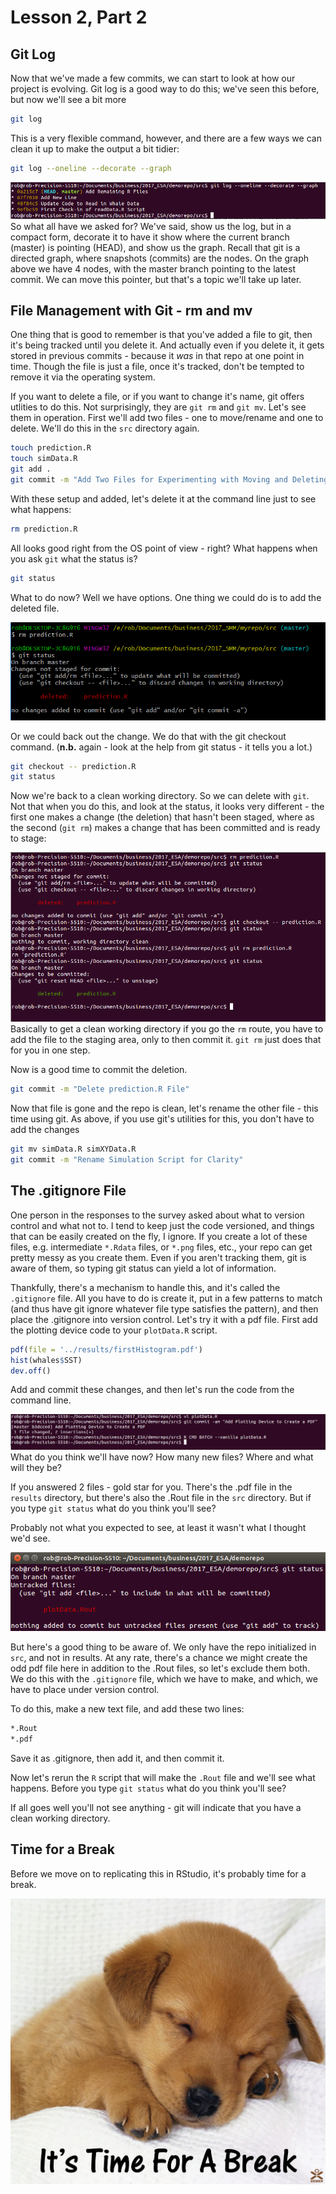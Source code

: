 # Lesson 2, Part 2




## Git Log
Now that we've made a few commits, we can start to look at how our project is evolving. Git log is a good way to do this; we've seen this before, but now we'll see a bit more


```bash
git log
```

This is a very flexible command, however, and there are a few ways we can clean it up to make the output a bit tidier:


```bash
git log --oneline --decorate --graph
```

![](images/gitLog.png)
So what all have we asked for? We've said, show us the log, but in a compact form, decorate it to have it show where the current branch (master) is pointing (HEAD), and show us the graph. Recall that git is a directed graph, where snapshots (commits) are the nodes. On the graph above we have 4 nodes, with the master branch pointing to the latest commit. We can move this pointer, but that's a topic we'll take up later.


## File Management with Git - rm and mv
One thing that is good to remember is that you've added a file to git, then it's being tracked until you delete it. And actually even if you delete it, it gets stored in previous commits - because it _was_ in that repo at one point in time. Though the file is just a file, once it's tracked, don't be tempted to remove it via the operating system. 

If you want to delete a file, or if you want to change it's name, git offers utlities to do this. Not surprisingly, they are ```git rm``` and ```git mv```. Let's see them in operation. First we'll add two files - one to move/rename and one to delete. We'll do this in the ```src``` directory again.


```bash
touch prediction.R
touch simData.R
git add .
git commit -m "Add Two Files for Experimenting with Moving and Deleting"
```

With these setup and added, let's delete it at the command line just to see what happens:


```bash
rm prediction.R
```

All looks good right from the OS point of view - right? What happens when you ask ```git``` what the status is?


```bash
git status
```

What to do now? Well we have options. One thing we could do is to add the deleted file. 

![](images/gitRm2.png)

Or we could back out the change. We do that with the git checkout command. (**n.b.** again - look at the help from git status - it tells you a lot.)


```bash
git checkout -- prediction.R
git status

```

Now we're back to a clean working directory. So we can delete with ```git```. Not that when you do this, and look at the status, it looks very different - the first one makes a change (the deletion) that hasn't been staged, where as the second (```git rm```) makes a change that has been committed and is ready to stage:

![](images/gitrm.png)
Basically to get a clean working directory if you go the ```rm``` route, you have to add the file to the staging area, only to then commit it. ```git rm``` just does that for you in one step. 

Now is a good time to commit the deletion.


```bash
git commit -m "Delete prediction.R File"
```


Now that file is gone and the repo is clean, let's rename the other file - this time using git. As above, if you use git's utilities for this, you don't have to add the changes


```bash
git mv simData.R simXYData.R
git commit -m "Rename Simulation Script for Clarity"
```


## The .gitignore File
One person in the responses to the survey asked about what to version control and what not to. I tend to keep just the code versioned, and things that can be easily created on the fly, I ignore. If you create a lot of these files, e.g. intermediate ```*.Rdata``` files, or ```*.png``` files, etc., your repo can get pretty messy as you create them. Even if you aren't tracking them, git is aware of them, so typing git status can yield a lot of information. 

Thankfully, there's a mechanism to handle this, and it's called the ```.gitignore``` file. All you have to do is create it, put in a few patterns to match (and thus have git ignore whatever file type satisfies the pattern), and then place the .gitignore into version control. Let's try it with a pdf file. First add the plotting device code to your ```plotData.R``` script.


```r
pdf(file = '../results/firstHistogram.pdf')
hist(whales$SST)
dev.off()
```

Add and commit these changes, and then let's run the code from the command line.

![](images/plotHist.png)
What do you think we'll have now? How many new files? Where and what will they be?

If you answered 2 files - gold star for you. There's the .pdf file in the ```results``` directory, but there's also the .Rout file in the ```src``` directory. But if you type ```git status``` what do you think you'll see? 

Probably not what you expected to see, at least it wasn't what I thought we'd see. 

![](images/rout.png)

But here's a good thing to be aware of. We only have the repo initialized in ```src```, and not in results. At any rate, there's a chance we might create the odd pdf file here in addition to the .Rout files, so let's exclude them both. We do this with the   ```.gitignore``` file, which we have to make, and which, we have to place under version control.

To do this, make a new text file, and add these two lines:


```bash
*.Rout
*.pdf
```

Save it as .gitignore, then add it, and then commit it.

Now let's rerun the ```R``` script that will make the ```.Rout``` file and we'll see what happens. Before you type ```git status``` what do you think you'll see?

If all goes well you'll not see anything - git will indicate that you have a clean working directory.


## Time for a Break
Before we move on to replicating this in RStudio, it's probably time for a break.

![](images/Its-Time-For-a-Break.jpeg)
